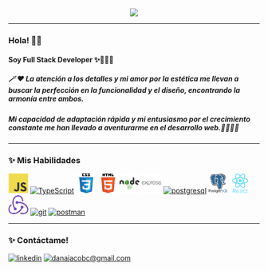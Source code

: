 <div align="center">
<img src="https://i.pinimg.com/736x/91/2a/62/912a62cd5cc15e63cfafd0d044c54d01.jpg" align="center" height="" width="800" />
</div>

------------

### Hola! 👋🏻

#### Soy Full Stack Developer ✨👩🏻‍💻
##### 🪄 ❤️ La atención a los detalles y mi amor por la estética me llevan a buscar la perfección en la funcionalidad y el diseño, encontrando la armonía entre ambos.

##### Mi capacidad de adaptación rápida y mi entusiasmo por el crecimiento constante me han llevado a aventurarme en el desarrollo web.👩🏻‍💻✨

------------
### ✨ Mis Habilidades
<p align="left"> 
<a href="https://developer.mozilla.org/en-US/docs/Web/JavaScript" target="_blank" rel="noreferrer"><img src="https://raw.githubusercontent.com/devicons/devicon/master/icons/javascript/javascript-original.svg" alt="javascript" width="40" height="40"/></a>
<a href="https://www.typescriptlang.org/" target="_blank"><img src="https://profilinator.rishav.dev/skills-assets/typescript-original.svg" alt="TypeScript" width="40" height="40" /></a>  
<a href="https://www.w3schools.com/css/" target="_blank" rel="noreferrer"><img src="https://raw.githubusercontent.com/devicons/devicon/master/icons/css3/css3-original-wordmark.svg" alt="css3" width="40" height="40"/></a>
<a href="https://www.w3.org/html/" target="_blank" rel="noreferrer"><img src="https://raw.githubusercontent.com/devicons/devicon/master/icons/html5/html5-original-wordmark.svg" alt="html5" width="40" height="40"/></a>
<a href="https://nodejs.org" target="_blank" rel="noreferrer"><img src="https://raw.githubusercontent.com/devicons/devicon/master/icons/nodejs/nodejs-original-wordmark.svg" alt="nodejs" width="40" height="40"/></a>
<a href="https://expressjs.com" target="_blank" rel="noreferrer"><img src="https://raw.githubusercontent.com/devicons/devicon/master/icons/express/express-original-wordmark.svg" alt="express" width="40" height="40"/></a> 
<a href="https://sequelize.org/" target="_blank" rel="noreferrer"><img src="https://sequelize.org/img/logo.svg" alt="postgresql" width="40" height="40"/></a>
<a href="https://www.postgresql.org" target="_blank" rel="noreferrer"><img src="https://raw.githubusercontent.com/devicons/devicon/master/icons/postgresql/postgresql-original-wordmark.svg" alt="postgresql" width="40" height="40"/></a>
<a href="https://reactjs.org/" target="_blank" rel="noreferrer"><img src="https://raw.githubusercontent.com/devicons/devicon/master/icons/react/react-original-wordmark.svg" alt="react" width="40" height="40"/></a>
<a href="https://redux.js.org" target="_blank" rel="noreferrer"><img src="https://raw.githubusercontent.com/devicons/devicon/master/icons/redux/redux-original.svg" alt="redux" width="40" height="40"/></a> 
<a href="https://git-scm.com/" target="_blank" rel="noreferrer"><img src="https://www.vectorlogo.zone/logos/git-scm/git-scm-icon.svg" alt="git" width="40" height="40"/></a>
<a href="https://postman.com" target="_blank"><img src="https://www.vectorlogo.zone/logos/getpostman/getpostman-icon.svg" alt="postman" width="40" height="40"/></a> 
</p>

------------

### ✨ Contáctame!
<div gap=5px align="left" >
<a href="https://www.linkedin.com/in/danajacobc/" target="_blank"><img src="https://cdn-icons-png.flaticon.com/512/355/355994.png" alt="linkedin" width="55" height="55" /></a>
<a href="https://mail.google.com/mail/?view=cm&fs=1&to=danajacobc@gmail.com" target="_blank"><img src="https://img.freepik.com/vector-premium/icono-plano-redondo-correo-electronico_935415-5.jpg" alt="danajacobc@gmail.com" width="55" height="55" /></a>
</div>


